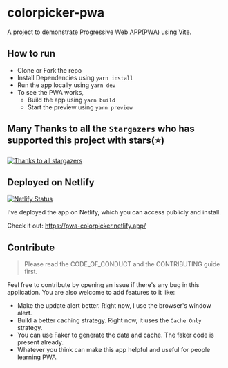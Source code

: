# colorpicker-pwa
A project to demonstrate Progressive Web APP(PWA) using Vite.

## How to run
- Clone or Fork the repo
- Install Dependencies using `yarn install`
- Run the app locally using `yarn dev`
- To see the PWA works,
  - Build the app using `yarn build`
  - Start the preview using `yarn preview`
 
## Many Thanks to all the `Stargazers` who has supported this project with stars(⭐)

[![Thanks to all stargazers](https://git-lister.onrender.com/api/stars/atapas/colorpicker-pwa?limit=15)](https://github.com/atapas/colorpicker-pwa/stargazers)

## Deployed on Netlify
[![Netlify Status](https://api.netlify.com/api/v1/badges/30229a22-940e-4b39-8968-d4da9d29144f/deploy-status)](https://app.netlify.com/sites/pwa-colorpicker/deploys)

I've deployed the app on Netlify, which you can access publicly and install.

Check it out: https://pwa-colorpicker.netlify.app/

## Contribute
> Please read the CODE_OF_CONDUCT and the CONTRIBUTING guide first.

Feel free to contribute by opening an issue if there's any bug in this application. You are also welcome to add features to it like:

- Make the update alert better. Right now, I use the browser's window alert.
- Build a better caching strategy. Right now, it uses the `Cache Only` strategy. 
- You can use Faker to generate the data and cache. The faker code is present already.
- Whatever you think can make this app helpful and useful for people learning PWA.
